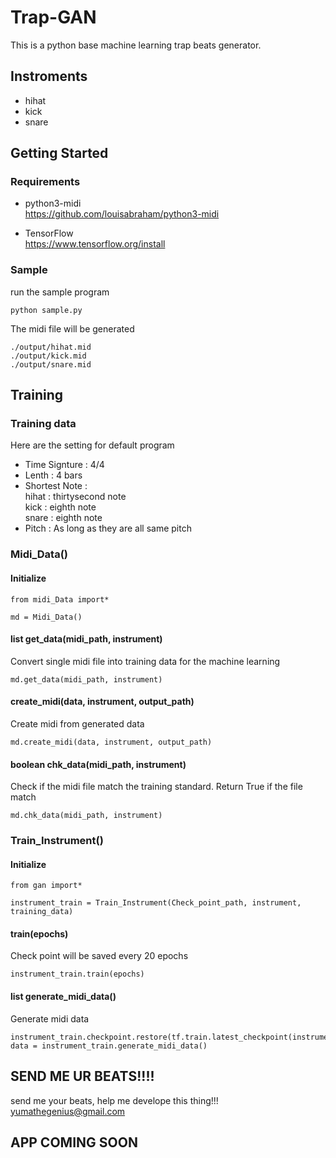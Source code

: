 # Trap-GAN
This is a python base machine learning trap beats generator.

## Instroments 
 - hihat
 - kick
 - snare

## Getting Started

### Requirements

- python3-midi<br>
  https://github.com/louisabraham/python3-midi

- TensorFlow<br>
  https://www.tensorflow.org/install

### Sample

run the sample program

```
python sample.py
```

The midi file will be generated 

```
./output/hihat.mid
./output/kick.mid
./output/snare.mid
```

## Training

### Training data
Here are the setting for default program
- Time Signture : 4/4
- Lenth : 4 bars
- Shortest Note : <br>  hihat : thirtysecond note
                  <br>  kick : eighth note
                  <br>  snare : eighth note
- Pitch : As long as they are all same pitch

### Midi_Data()
#### Initialize

```
from midi_Data import*

md = Midi_Data()
```

#### list get_data(midi_path, instrument)
Convert single midi file into training data for the machine learning

```
md.get_data(midi_path, instrument)
```

#### create_midi(data, instrument, output_path)
Create midi from generated data

```
md.create_midi(data, instrument, output_path)
```

#### boolean chk_data(midi_path, instrument)
Check if the midi file match the training standard. Return True if the file match 

```
md.chk_data(midi_path, instrument)
```

### Train_Instrument()

#### Initialize

```
from gan import*

instrument_train = Train_Instrument(Check_point_path, instrument, training_data)
```

#### train(epochs)
Check point will be saved every 20 epochs

```
instrument_train.train(epochs)
```

#### list generate_midi_data()
Generate midi data

```
instrument_train.checkpoint.restore(tf.train.latest_checkpoint(instrument_train.checkpoint_dir))
data = instrument_train.generate_midi_data()
```

## SEND ME UR BEATS!!!!
send me your beats, help me develope this thing!!!<br>
yumathegenius@gmail.com

## APP COMING SOON
